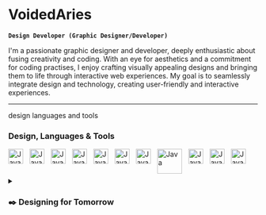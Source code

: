 # VoidedAries

**`Design Developer (Graphic Designer/Developer)`**

I'm a passionate graphic designer and developer, deeply enthusiastic about fusing creativity and coding. With an eye for aesthetics and a commitment for coding practises, I enjoy crafting visually appealing designs and bringing them to life through interactive web experiences. My goal is to seamlessly integrate design and technology, creating user-friendly and interactive experiences.

---

design languages and tools

### Design, Languages & Tools


<img align="left" alt="Java" width="30px" style="padding-right:10px;" src="https://cdn.jsdelivr.net/gh/devicons/devicon/icons/vscode/vscode-original.svg" />
<img align="left" alt="Java" width="30px" style="padding-right:10px;" src="https://cdn.jsdelivr.net/gh/devicons/devicon/icons/java/java-original.svg"/>
<img align="left" alt="Java" width="30px" style="padding-right:10px;" src="https://cdn.jsdelivr.net/gh/devicons/devicon/icons/html5/html5-original.svg" />
<img align="left" alt="Java" width="30px" style="padding-right:10px;" src="https://cdn.jsdelivr.net/gh/devicons/devicon/icons/python/python-original.svg"/>
<img align="left" alt="Java" width="30px" style="padding-right:10px;" src="https://cdn.jsdelivr.net/gh/devicons/devicon/icons/git/git-original.svg"/>
<img align="left" alt="Java" width="30px" style="padding-right:10px;" src="https://cdn.jsdelivr.net/gh/devicons/devicon/icons/github/github-original.svg"/>
<img align="left" alt="Java" width="30px" style="padding-right:10px;" src="https://cdn.jsdelivr.net/gh/devicons/devicon/icons/gradle/gradle-plain.svg"/>

<img align="left" alt="Java" width="50px" style="padding-right:10px;" src="https://cdn.jsdelivr.net/gh/devicons/devicon/icons/photoshop/photoshop-plain.svg" />       
<img align="left" alt="Java" width="30px" style="padding-right:10px;" src="https://cdn.jsdelivr.net/gh/devicons/devicon/icons/illustrator/illustrator-plain.svg" />
<img align="left" alt="Java" width="30px" style="padding-right:10px;" src="https://cdn.jsdelivr.net/gh/devicons/devicon/icons/aftereffects/aftereffects-plain.svg" />
<img align="left" alt="Java" width="30px" style="padding-right:10px;" src="https://cdn.jsdelivr.net/gh/devicons/devicon/icons/xd/xd-plain.svg" />
<br />

#

<details>
    <summary><h3>✒️ Designing for Tomorrow</h3></summary>
        In this fast-paced world of technology and creativity, as a graphic designer and developer, my focus extends beyond the present, envisioning future-proof solutions that inspire and innovate. Through responsive and adaptive design practices, I anticipate the evolving needs of users, driven by a commitment to accessibility and inclusivity. Collaborating closely with developers, I bridge the gap between design and code, breathing life into my visionary concepts. Prototyping and iterative design fuel my process, empowering me to experiment fearlessly and refine my work with a keen eye for detail. I take pride in exploring emerging design trends, constantly staying at the forefront of the industry, ready to shape tomorrow's visual landscape.